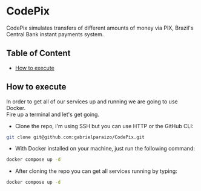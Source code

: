 # CodePix
CodePix simulates transfers of different amounts of money via PIX, Brazil's Central Bank instant payments system.

## Table of Content
* [How to execute](#how-to-execute)

## How to execute
In order to get all of our services up and running we are going to use Docker. <br>
Fire up a terminal and let's get going.
* Clone the repo, i'm using SSH but you can use HTTP or the GitHub CLI:
```bash
git clone git@github.com:gabrielparaizo/CodePix.git
```
* With Docker installed on your machine, just run the following command:
```bash
docker compose up -d
```

* After cloning the repo you can get all services running by typing:
```bash
docker compose up -d
```
